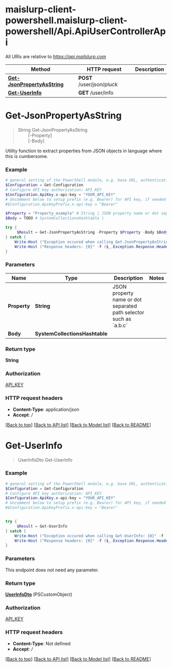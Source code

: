 # maislurp-client-powershell.maislurp-client-powershell/Api.ApiUserControllerApi

All URIs are relative to *https://api.mailslurp.com*

Method | HTTP request | Description
------------- | ------------- | -------------
[**Get-JsonPropertyAsString**](ApiUserControllerApi#Get-JsonPropertyAsString) | **POST** /user/json/pluck | 
[**Get-UserInfo**](ApiUserControllerApi#Get-UserInfo) | **GET** /user/info | 


<a name="Get-JsonPropertyAsString"></a>
# **Get-JsonPropertyAsString**
> String Get-JsonPropertyAsString<br>
> &nbsp;&nbsp;&nbsp;&nbsp;&nbsp;&nbsp;&nbsp;&nbsp;[-Property] <String><br>
> &nbsp;&nbsp;&nbsp;&nbsp;&nbsp;&nbsp;&nbsp;&nbsp;[-Body] <SystemCollectionsHashtable><br>



Utility function to extract properties from JSON objects in language where this is cumbersome.

### Example
```powershell
# general setting of the PowerShell module, e.g. base URL, authentication, etc
$Configuration = Get-Configuration
# Configure API key authorization: API_KEY
$Configuration.ApiKey.x-api-key = "YOUR_API_KEY"
# Uncomment below to setup prefix (e.g. Bearer) for API key, if needed
#$Configuration.ApiKeyPrefix.x-api-key = "Bearer"

$Property = "Property_example" # String | JSON property name or dot separated path selector such as `a.b.c`
$Body = TODO # SystemCollectionsHashtable | 

try {
     $Result = Get-JsonPropertyAsString -Property $Property -Body $Body
} catch {
    Write-Host ("Exception occured when calling Get-JsonPropertyAsString: {0}" -f ($_.ErrorDetails | ConvertFrom-Json))
    Write-Host ("Response headers: {0}" -f ($_.Exception.Response.Headers | ConvertTo-Json))
}
```

### Parameters

Name | Type | Description  | Notes
------------- | ------------- | ------------- | -------------
 **Property** | **String**| JSON property name or dot separated path selector such as &#x60;a.b.c&#x60; | 
 **Body** | **SystemCollectionsHashtable**|  | 

### Return type

**String**

### Authorization

[API_KEY](../README#API_KEY)

### HTTP request headers

 - **Content-Type**: application/json
 - **Accept**: */*

[[Back to top]](#) [[Back to API list]](../README#documentation-for-api-endpoints) [[Back to Model list]](../README#documentation-for-models) [[Back to README]](../README)

<a name="Get-UserInfo"></a>
# **Get-UserInfo**
> UserInfoDto Get-UserInfo<br>



### Example
```powershell
# general setting of the PowerShell module, e.g. base URL, authentication, etc
$Configuration = Get-Configuration
# Configure API key authorization: API_KEY
$Configuration.ApiKey.x-api-key = "YOUR_API_KEY"
# Uncomment below to setup prefix (e.g. Bearer) for API key, if needed
#$Configuration.ApiKeyPrefix.x-api-key = "Bearer"


try {
     $Result = Get-UserInfo
} catch {
    Write-Host ("Exception occured when calling Get-UserInfo: {0}" -f ($_.ErrorDetails | ConvertFrom-Json))
    Write-Host ("Response headers: {0}" -f ($_.Exception.Response.Headers | ConvertTo-Json))
}
```

### Parameters
This endpoint does not need any parameter.

### Return type

[**UserInfoDto**](UserInfoDto) (PSCustomObject)

### Authorization

[API_KEY](../README#API_KEY)

### HTTP request headers

 - **Content-Type**: Not defined
 - **Accept**: */*

[[Back to top]](#) [[Back to API list]](../README#documentation-for-api-endpoints) [[Back to Model list]](../README#documentation-for-models) [[Back to README]](../README)

